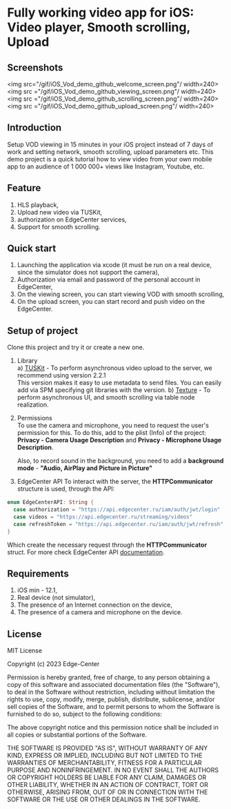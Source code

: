 # Fully working video app for iOS: Video player, Smooth scrolling, Upload

## Screenshots
<img src="/gif/iOS_Vod_demo_github_welcome_screen.png"/ width=240>
<img src ="/gif/iOS_Vod_demo_github_viewing_screen.png"/ width=240>
<img src ="/gif/iOS_Vod_demo_github_scrolling_screen.png"/ width=240>
<img src ="/gif/iOS_Vod_demo_github_upload_screen.png"/ width=240>

## Introduction
Setup VOD viewing in 15 minutes in your iOS project instead of 7 days of work and setting network, smooth scrolling, upload parameters etc. This demo project is a quick tutorial how to view video from your own mobile app to an audience of 1 000 000+ views like Instagram, Youtube, etc.

## Feature
1) HLS playback,
2) Upload new video via TUSKit,
3) authorization on EdgeCenter services,
4) Support for smooth scrolling.
 
## Quick start 
  1) Launching the application via xcode (it must be run on a real device, since the simulator does not support the camera),
  2) Authorization via email and password of the personal account in EdgeCenter,
  3) On the viewing screen, you can start viewing VOD with smooth scrolling,
  4) On the upload screen, you can start record and push video on the EdgeCenter.

## Setup of project
Clone this project and try it or create a new one.

1) Library <br />
    a) [TUSKit](https://github.com/tus/TUSKit) - To perform asynchronous video upload to the server, we recommend using  version 2.2.1   
This version makes it easy to use metadata to send files. You can easily add via SPM specifying git libraries with the version.
    b) [Texture](https://github.com/TextureGroup/Texture) - To perform asynchronous UI, and smooth scrolling via table node realization.
  
2) Permissions <br />
  To use the camera and microphone, you need to request the user's permission for this. To do this, add to the plist (Info) of the project:
  **Privacy - Camera Usage Description** and **Privacy - Microphone Usage Description**. <br />

    Also, to record sound in the background, you need to add a **background mode** - **"Audio, AirPlay and Picture in Picture"**

3) EdgeCenter API
  To interact with the server, the **HTTPCommunicator** structure is used, through the API:
  ```swift
enum EdgeCenterAPI: String {
    case authorization = "https://api.edgecenter.ru/iam/auth/jwt/login"
    case videos = "https://api.edgecenter.ru/streaming/videos"
    case refreshToken = "https://api.edgecenter.ru/iam/auth/jwt/refresh"
}
  ```
  Which create the necessary request through the **HTTPCommunicator** struct.
  For more check EdgeCenter API [documentation](https://apidocs.edgecenter.ru/streaming).
  
## Requirements
  1) iOS min - 12.1,
  2) Real device (not simulator),
  3) The presence of an Internet connection on the device,
  4) The presence of a camera and microphone on the device.
  
## License
MIT License

Copyright (c) 2023 Edge-Center

Permission is hereby granted, free of charge, to any person obtaining a copy
of this software and associated documentation files (the "Software"), to deal
in the Software without restriction, including without limitation the rights
to use, copy, modify, merge, publish, distribute, sublicense, and/or sell
copies of the Software, and to permit persons to whom the Software is
furnished to do so, subject to the following conditions:

The above copyright notice and this permission notice shall be included in all
copies or substantial portions of the Software.

THE SOFTWARE IS PROVIDED "AS IS", WITHOUT WARRANTY OF ANY KIND, EXPRESS OR
IMPLIED, INCLUDING BUT NOT LIMITED TO THE WARRANTIES OF MERCHANTABILITY,
FITNESS FOR A PARTICULAR PURPOSE AND NONINFRINGEMENT. IN NO EVENT SHALL THE
AUTHORS OR COPYRIGHT HOLDERS BE LIABLE FOR ANY CLAIM, DAMAGES OR OTHER
LIABILITY, WHETHER IN AN ACTION OF CONTRACT, TORT OR OTHERWISE, ARISING FROM,
OUT OF OR IN CONNECTION WITH THE SOFTWARE OR THE USE OR OTHER DEALINGS IN THE
SOFTWARE.


